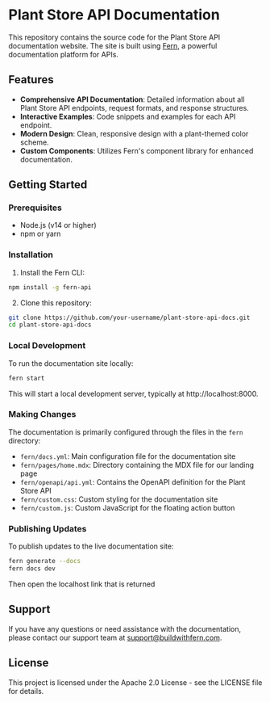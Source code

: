# Plant Store API Documentation

This repository contains the source code for the Plant Store API documentation website. The site is built using [Fern](https://buildwithfern.com), a powerful documentation platform for APIs.

## Features

- **Comprehensive API Documentation**: Detailed information about all Plant Store API endpoints, request formats, and response structures.
- **Interactive Examples**: Code snippets and examples for each API endpoint.
- **Modern Design**: Clean, responsive design with a plant-themed color scheme.
- **Custom Components**: Utilizes Fern's component library for enhanced documentation.

## Getting Started

### Prerequisites

- Node.js (v14 or higher)
- npm or yarn

### Installation

1. Install the Fern CLI:

```bash
npm install -g fern-api
```

2. Clone this repository:

```bash
git clone https://github.com/your-username/plant-store-api-docs.git
cd plant-store-api-docs
```

### Local Development

To run the documentation site locally:

```bash
fern start
```

This will start a local development server, typically at http://localhost:8000.

### Making Changes

The documentation is primarily configured through the files in the `fern` directory:

- `fern/docs.yml`: Main configuration file for the documentation site
- `fern/pages/home.mdx`: Directory containing the MDX file for our landing page
- `fern/openapi/api.yml`: Contains the OpenAPI definition for the Plant Store API
- `fern/custom.css`: Custom styling for the documentation site
- `fern/custom.js`: Custom JavaScript for the floating action button

### Publishing Updates

To publish updates to the live documentation site:

```bash
fern generate --docs
fern docs dev
```
Then open the localhost link that is returned

## Support

If you have any questions or need assistance with the documentation, please contact our support team at support@buildwithfern.com.

## License

This project is licensed under the Apache 2.0 License - see the LICENSE file for details. 